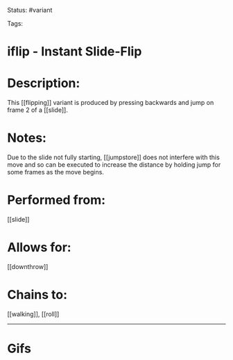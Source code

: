 Status: #variant

Tags: 

# iflip - Instant Slide-Flip

# Description:
This [[flipping]] variant is produced by pressing backwards and jump on frame 2 of a [[slide]].

# Notes:
Due to the slide not fully starting, [[jumpstore]] does not interfere with this move and so can be executed to increase the distance by holding jump for some frames as the move begins.

# Performed from:
[[slide]]

# Allows for:
[[downthrow]]

# Chains to:
[[walking]], [[roll]]

___
# Gifs
